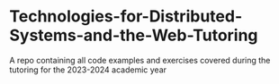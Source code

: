 # Technologies-for-Distributed-Systems-and-the-Web-Tutoring
A repo containing all code examples and exercises covered during the tutoring for the 2023-2024 academic year
